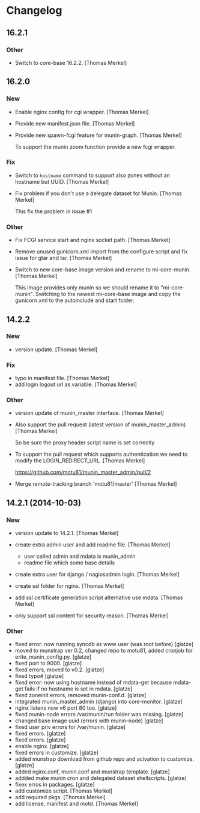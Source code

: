 # Changelog

## 16.2.1

### Other

* Switch to core-base 16.2.2. [Thomas Merkel]


## 16.2.0

### New

* Enable nginx config for cgi wrapper. [Thomas Merkel]
* Provide new manifest.json file. [Thomas Merkel]
* Provide new spawn-fcgi feature for munin-graph. [Thomas Merkel]

  To support the munin zoom function provide a new fcgi wrapper.

### Fix

* Switch to `hostname` command to support also zones without an hostname but UUID. [Thomas Merkel]
* Fix problem if you don&#x27;t use a delegate dataset for Munin. [Thomas Merkel]

  This fix the problem in issue #1

### Other

* Fix FCGI service start and nginx socket path. [Thomas Merkel]
* Remove unused gunicorn.xml import from the configure script and fix issue for gtar and tar. [Thomas Merkel]
* Switch to new core-base image version and rename to mi-core-munin. [Thomas Merkel]

  This image provides only munin so we should rename it to &quot;mi-core-munin&quot;. Switching to the newest mi-core-base image and copy the gunicorn.xml to the autoinclude and start folder.

## 14.2.2

### New

* version update. [Thomas Merkel]

### Fix

* typo in manifest file. [Thomas Merkel]
* add login logout url as variable. [Thomas Merkel]

### Other

* version update of munin_master interface. [Thomas Merkel]
* Also support the pull request (latest version of munin_master_admin) [Thomas Merkel]

    So be sure the proxy header script name is set correctly

* To support the pull request which supports authentication we need to modify the LOGIN_REDIRECT_URL. [Thomas Merkel]

    https://github.com/motu81/munin_master_admin/pull/2

* Merge remote-tracking branch 'motu81/master' [Thomas Merkel]

## 14.2.1 (2014-10-03)

### New

* version update to 14.2.1. [Thomas Merkel]
* create extra admin user and add readme file. [Thomas Merkel]

    - user called admin and mdata is munin_admin
    - readme file which some base details

* create extra user for django / nagiosadmin login. [Thomas Merkel]
* create ssl folder for nginx. [Thomas Merkel]
* add ssl certificate generation script alternative use mdata. [Thomas Merkel]
* only support ssl content for security reason. [Thomas Merkel]

### Other

* fixed error: now running syncdb as www user (was root before) [glatze]
* moved to munstrap ver 0.2, changed repo to motu81, added cronjob for erite_munin_config.py. [glatze]
* fixed port to 9000. [glatze]
* fixed errors, moved to v0.2. [glatze]
* fixed typo# [glatze]
* fixed error: now using hostname instead of mdata-get because mdata-get fails if no hostname is set in mdata. [glatze]
* fixed zoneinit errors, removed munin-conf.d. [glatze]
* integrated munin_master_admin (django) into core-monitor. [glatze]
* nginx listens now v6 port 80 too. [glatze]
* fixed munin-node errors /var/munin/run folder was missing. [glatze]
* changed base image uuid (errors with munin-node) [glatze]
* fixed user priv errors for /var/munin. [glatze]
* fixed errors. [glatze]
* fixed errors. [glatze]
* enable nginx. [glatze]
* fixed errors in customize. [glatze]
* added munstrap download from github repo and acivation to customize. [glatze]
* added nginx.conf, munin.conf and munstrap template. [glatze]
* addded make munin cron and delegated dataset shellscripts. [glatze]
* fixex erros in packages. [glatze]
* add customize script. [Thomas Merkel]
* add required pkgs. [Thomas Merkel]
* add license, manifest and motd. [Thomas Merkel]

